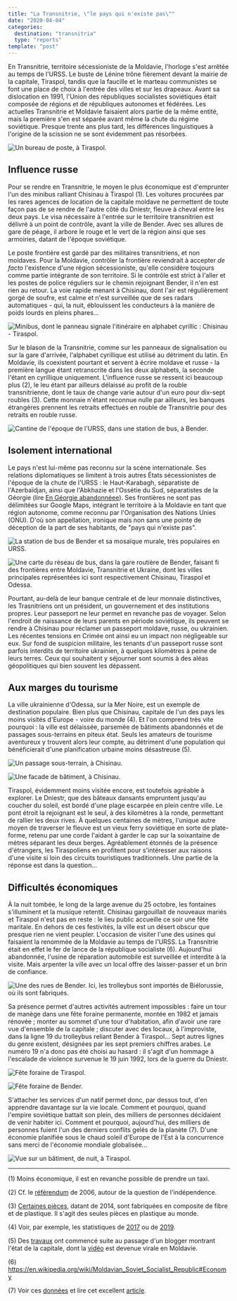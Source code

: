 ```yaml
---
title: "La Transnitrie, \"le pays qui n'existe pas\""
date: "2020-04-04"
categories:
  destination: "transnitria"
  type: "reports"
template: "post"
---
```


En Transnitrie, territoire sécessioniste de la Moldavie, l'horloge s'est arrêtée 
au temps de l'URSS. Le buste de Lénine trône fièrement devant la mairie de la 
capitale, Tiraspol, tandis que la faucille et le marteau communistes se font une 
place de choix à l'entrée des villes et sur les drapeaux. Avant sa dislocation
en 1991, l'Union des républiques socialistes soviétiques était composée de 
régions et de républiques autonomes et fédérées. Les actuelles Transnitrie et
Moldavie faisaient alors partie de la même entité, mais la première s'en est
séparée avant même la chute du régime soviétique. Presque trente ans plus tard,
les différences linguistiques à l'origine de la scission ne se sont évidemment
pas résorbées.

![Un bureau de poste, à Tiraspol.](../../../images/transnitria/tiraspol-post-office.jpg "Un bureau de poste")

## Influence russe

Pour se rendre en Transnitrie, le moyen le plus économique est d'emprunter 
l'un des minibus ralliant Chisinau à Tiraspol (1). Les voitures procurées par les 
rares agences de location de la capitale moldave ne permettent de toute façon 
pas de se rendre de l'autre côté du Dniestr, fleuve à cheval entre les deux 
pays. Le visa nécessaire à l'entrée sur le territoire transnitrien est 
délivré à un point de contrôle, avant la ville de Bender. Avec ses allures de 
gare de péage, il arbore le rouge et le vert de la région ainsi que ses 
armoiries, datant de l'époque soviétique.

Le poste frontière est gardé par des militaires transnitriens, et non moldaves.
Pour la Moldavie, contrôler la frontière reviendrait à accepter _de facto_ 
l'existence d'une région sécessioniste, qu'elle considère toujours comme
partie intégrante de son territoire. Si le contrôle est strict à l'aller et
les postes de police réguliers sur le chemin rejoignant Bender, il n'en est 
rien au retour. La voie rapide menant à Chisinau, dont l'air est régulièrement 
gorgé de soufre, est calme et n'est surveillée que de ses radars 
automatiques - qui, la nuit, éblouissent les conducteurs à la manière de poids 
lourds en pleins phares...

![Minibus, dont le panneau signale l'itinéraire en alphabet cyrillic : Chisinau - Tiraspol.](../../../images/transnitria/chisinau-tiraspol-bus.jpg "Minibus en direction de Tiraspol")

Sur le blason de la Transnitrie, comme sur les panneaux de signalisation ou sur 
la gare d'arrivée, l'alphabet cyrillique est utilisé au détriment du latin. En 
Moldavie, ils coexistent pourtant et servent à écrire moldave et russe - la 
première langue étant retranscrite dans les deux alphabets, la seconde l'étant 
en cyrillique uniquement. L'influence russe se ressent ici beaucoup plus (2),
le leu étant par ailleurs délaissé au profit de la rouble transnitrienne, dont 
le taux de change varie autour d'un euro pour dix-sept roubles (3). Cette 
monnaie n'étant reconnue nulle par ailleurs, les banques étrangères prennent 
les retraits effectués en rouble de Transnitrie pour des retraits en rouble 
russe.

![Cantine de l'époque de l'URSS, dans une station de bus, à Bender.](../../../images/transnitria/bender-ussr-cantine.jpg "Une cantine soviétique")

## Isolement international

Le pays n'est lui-même pas reconnu sur la scène internationale. Ses relations
diplomatiques se limitent à trois autres États sécessionistes de l'époque de
la chute de l'URSS : le Haut-Karabagh, séparatiste de l'Azerbaïdjan, ainsi 
que l'Abkhazie et l'Ossétie du Sud, séparatistes de la Géorgie (lire
[En Géorgie abandonnéee](/fr/en-géorgie-abandonnée)). Ses frontières ne sont
pas délimitées sur Google Maps, intégrant le territoire à la Moldavie en tant 
que région autonome, comme reconnu par l'Organisation des Nations Unies (ONU).
D'où son appellation, ironique mais non sans une pointe de déception de la part
de ses habitants, de "pays qui n'existe pas".

![La station de bus de Bender et sa mosaïque murale, très populaires en URSS.](../../../images/transnitria/bender-bus-station.jpg "Une mosaïque murale")

![Une carte du réseau de bus, dans la gare routière de Bender, faisant fi des frontières entre Moldavie, Transnitrie et Ukraine, dont les villes principales représentées ici sont respectivement Chisinau, Tiraspol et Odessa.](../../../images/transnitria/bender-bus-map.jpg "Une carte du réseau de bus")

Pourtant, au-delà de leur banque centrale et de leur monnaie distinctives, les 
Trasnitriens ont un président, un gouvernement et des institutions 
propres. Leur passeport ne leur permet en revanche pas de voyager. 
Selon l'endroit de naissance de leurs parents en période soviétique, 
ils peuvent se rendre à Chisinau pour réclamer un passeport moldave, russe, 
ou ukrainien. Les récentes tensions en Crimée ont ainsi eu un impact non 
négligeable sur eux. Sur fond de suspicion militaire, les tenants d'un passeport 
russe sont parfois interdits de territoire ukrainien, à quelques kilomètres à 
peine de leurs terres. Ceux qui souhaitent y séjourner sont soumis à des aléas 
géopolitiques qui bien souvent les dépassent.

## Aux marges du tourisme

La ville ukrainienne d'Odessa, sur la Mer Noire, est un exemple de destination 
populaire. Bien plus que Chisinau, capitale de l'un des pays les moins visités 
d'Europe - voire du monde (4). Et l'on comprend très vite pourquoi : la ville 
est délaissée, parsemée de bâtiments abandonnés et de passages sous-terrains en 
piteux état. Seuls les amateurs de tourisme aventureux y trouvent alors leur 
compte, au détriment d'une population qui bénéficierait d'une planification 
urbaine moins désastreuse (5).

![Un passage sous-terrain, à Chisinau.](../../../images/transnitria/chisinau-underground.jpg "Un passage sous-terrain")

![Une facade de bâtiment, à Chisinau.](../../../images/transnitria/chisinau-buildling.jpg "Une façade de bâtiment")

Tiraspol, évidemment moins visitée encore, est toutefois agréable à explorer.
Le Dniestr, que des bâteaux dansants empruntent jusqu'au coucher du soleil, est 
bordé d'une plage escarpée en plein centre ville. Le pont étroit la rejoignant 
est le seul, à des kilomètres à la ronde, permettant de rallier les deux rives. 
À quelques centaines de mètres, l'unique autre moyen de traverser le fleuve est 
un vieux ferry soviétique en sorte de plate-forme, retenu par une corde l'aidant 
à garder le cap sur la soixantaine de mètres séparant les deux berges. 
Agréablement étonnés de la présence d'étrangers, les Tiraspoliens en profitent 
pour s'intéresser aux raisons d'une visite si loin des circuits touristiques 
traditionnels. Une partie de la réponse est dans la question...

## Difficultés économiques

À la nuit tombée, le long de la large avenue du 25 octobre, les fontaines
s'illuminent et la musique retentit. Chisinau gargouillait de nouveaux 
mariés et Tiraspol n'est pas en reste : le lieu public accueille ce soir une 
fête maritale. En dehors de ces festivités, la ville est un désert obscur
que presque rien ne vient peupler. L'occasion de visiter l'une des usines
qui faisaient la renommée de la Moldavie au temps de l'URSS. La Transnitrie 
était en effet le fer de lance de la république socialiste (6). Aujourd'hui
abandonnée, l'usine de réparation automobile est surveillée et interdite à la 
visite. Mais arpenter la ville avec un local offre des laisser-passer et un
brin de confiance.

![Une des rues de Bender. Ici, les trolleybus sont importés de Biélorussie, où ils sont fabriqués.](../../../images/transnitria/bender-street.jpg "Une des rues de Bender")

Sa présence permet d'autres activités autrement impossibles : faire un tour de 
manège dans une fête foraine permanente, montée en 1982 et jamais rénovée ;
monter au sommet d'une tour d'habitation, afin d'avoir une rare vue d'ensemble
de la capitale ; discuter avec des locaux, à l'improviste, dans la ligne 19 du 
trolleybus reliant Bender à Tiraspol... Sept autres lignes du genre existent, 
désignées par les sept premiers chiffres arabes. Le numéro 19 n'a donc pas été 
choisi au hasard : il s'agit d'un hommage à l'escalade de violence survenue le 
19 juin 1992, lors de la guerre du Dniestr. 

![Fête foraine de Tiraspol.](../../../images/transnitria/tiraspol-fun-fair.jpg "Fête foraine")

![Fête foraine de Bender.](../../../images/transnitria/bender-fun-fair.jpg "Fête foraine")

S'attacher les services d'un natif permet donc, par dessus tout, d'en apprendre 
davantage sur la vie locale. Comment et pourquoi, quand l'empire soviétique 
battait son plein, des milliers de personnes décidaient de venir habiter ici. 
Comment et pourquoi, aujourd'hui, des milliers de personnes fuient l'un des 
derniers conflits gelés de la planète (7). D'une économie planifiée sous le
chaud soleil d'Europe de l'Est à la concurrence sans merci de l'économie 
mondiale globalisée...

![Vue sur un bâtiment, de nuit, à Tiraspol.](../../../images/transnitria/tiraspol-building-night.jpg "Un bâtiment, de nuit")

-----

(1) Moins économique, il est en revanche possible de prendre un taxi.

(2) Cf. le [référendum](https://en.wikipedia.org/wiki/2006_Transnistrian_independence_referendum) 
de 2006, autour de la question de l'indépendence.

(3) [Certaines pièces](https://en.wikipedia.org/wiki/Transnistrian_ruble#Coins),
datant de 2014, sont fabriquées en composite de fibre et de plastique. Il s'agit
des seules pièces en plastique au monde.

(4) Voir, par exemple, les statistiques de [2017](https://www.travelawaits.com/2458248/the-8-least-visited-european-countries/)
ou de [2019](https://statistica.gov.md/newsview.php?l=en&idc=168&id=6593).

(5) Des [travaux](https://www.kp.md/daily/26981/4041186/) ont commencé suite au 
passage d'un blogger montrant l'état de la capitale, dont 
la [vidéo](https://www.youtube.com/watch?v=wnDxHTaeNX0) est devenue virale en 
Moldavie. 

(6) https://en.wikipedia.org/wiki/Moldavian_Soviet_Socialist_Republic#Economy

(7) Voir ces [données](https://www.citypopulation.de/en/moldova/transnistria/admin/)
et lire cet excellent [article](https://www.equaltimes.org/transnistria-the-price-of?lang=en).
